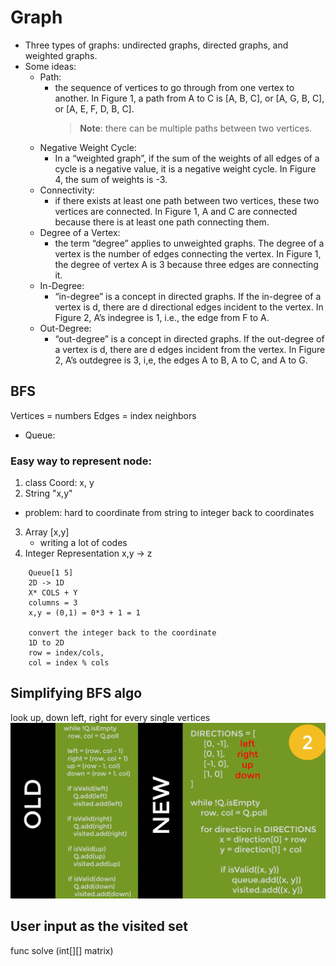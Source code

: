 # Graph

- Three types of graphs: undirected graphs, directed graphs, and weighted graphs.
- Some ideas:
  - Path:
    - the sequence of vertices to go through from one vertex to another. In Figure 1, a path from A to C is [A, B, C], or [A, G, B, C], or [A, E, F, D, B, C].
      > **Note**: there can be multiple paths between two vertices.
  - Negative Weight Cycle:
    - In a “weighted graph”, if the sum of the weights of all edges of a cycle is a negative value, it is a negative weight cycle. In Figure 4, the sum of weights is -3.
  - Connectivity:
    - if there exists at least one path between two vertices, these two vertices are connected. In Figure 1, A and C are connected because there is at least one path connecting them.
  - Degree of a Vertex:
    - the term “degree” applies to unweighted graphs. The degree of a vertex is the number of edges connecting the vertex. In Figure 1, the degree of vertex A is 3 because three edges are connecting it.
  - In-Degree:
    - “in-degree” is a concept in directed graphs. If the in-degree of a vertex is d, there are d directional edges incident to the vertex. In Figure 2, A’s indegree is 1, i.e., the edge from F to A.
  - Out-Degree:
    - “out-degree” is a concept in directed graphs. If the out-degree of a vertex is d, there are d edges incident from the vertex. In Figure 2, A’s outdegree is 3, i,e, the edges A to B, A to C, and A to G.

## BFS

Vertices = numbers
Edges = index neighbors

- Queue:

### Easy way to represent node:

1. class Coord: x, y
2. String "x,y"

- problem: hard to coordinate from string to integer back to coordinates

3. Array [x,y]
   - writing a lot of codes
4. Integer Representation
   x,y -> z

```
    Queue[1 5]
    2D -> 1D
    X* COLS + Y
    columns = 3
    x,y = (0,1) = 0*3 + 1 = 1

    convert the integer back to the coordinate
    1D to 2D
    row = index/cols,
    col = index % cols
```

## Simplifying BFS algo

look up, down left, right for every single vertices
![](assets/20221112185424.png)

## User input as the visited set

func solve (int[][] matrix)
